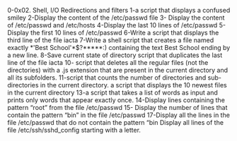 0-0x02. Shell, I/O Redirections and filters
1-a script that displays a confused smiley 
2-Display the content of the /etc/passwd file
3- Display the content of /etc/passwd and /etc/hosts
4-Display the last 10 lines of /etc/passwd
5-Display the first 10 lines of /etc/passwd
6-Write a script that displays the third line of the file iacta
7-Write a shell script that creates a file named exactly \*\'Best School\'\*$\?\*\*\*\*\*:) containing the text Best  School ending by a new line.
8-Save current state of directory 
script that duplicates the last line of the file iacta
10- script that deletes all the regular files (not the directories) with a .js extension that are present in the current directory and all its subfolders.
11-script that counts the number of directories and sub-directories in the current directory.
a script that displays the 10 newest files in the current directory
13-a script that takes a list of words as input and prints only words that appear exactly once.
14-Display lines containing the pattern “root” from the file /etc/passwd
15- Display the number of lines that contain the pattern “bin” in the file /etc/passwd
17-Display all the lines in the file /etc/passwd that do not contain the pattern “bin
Display all lines of the file /etc/ssh/sshd_config starting with a letter.
